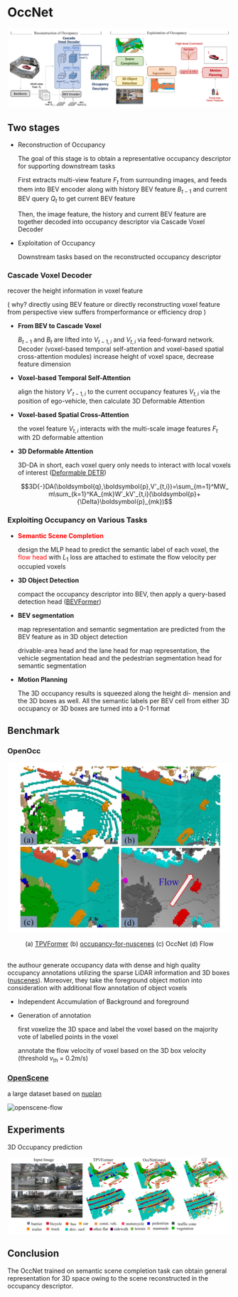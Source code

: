 # OccNet

![OccNet Pipeline](../images/OccNet-pipeline.png)

## Two stages

* Reconstruction of Occupancy

    The goal of this stage is to obtain a representative occupancy descriptor for supporting downstream tasks

    First extracts multi-view feature $F_t$ from surrounding images, and feeds them into BEV encoder along with history BEV feature $B_{t−1}$ and current BEV query $Q_t$ to get current BEV feature

    Then, the image feature, the history and current BEV feature are together decoded into occupancy descriptor via Cascade Voxel Decoder

* Exploitation of Occupancy

    Downstream tasks based on the reconstructed occupancy descriptor

### Cascade Voxel Decoder

recover the height information in voxel feature

( why? directly using BEV feature or directly reconstructing voxel feature from perspective view suffers fromperformance or efficiency drop )

* **From BEV to Cascade Voxel**

    $B_{t−1}$ and $B_t$ are lifted into $V_{t−1,i}$ and $V_{t,i}$ via feed-forward network. Decoder (voxel-based temporal self-attention and voxel-based spatial cross-attention modules) increase height of voxel space, decrease feature dimension

* **Voxel-based Temporal Self-Attention**

    align the history $V'_{t-1,i}$ to the current occupancy features $V_{t,i}$ via the position of ego-vehicle, then calculate 3D Deformable Attention

* **Voxel-based Spatial Cross-Attention**

    the voxel feature $V_{t,i}$ interacts with the multi-scale image features $F_t$ with 2D deformable attention

* **3D Deformable Attention**

    3D-DA in short, each voxel query only needs to interact with local voxels of interest ([Deformable DETR](https://arxiv.org/pdf/2010.04159.pdf))

    $$3D{-}DA(\boldsymbol{q},\boldsymbol{p},V'_{t,i})=\sum_{m=1}^MW_m\sum_{k=1}^KA_{mk}W'_kV'_{t,i}(\boldsymbol{p}+{\Delta}\boldsymbol{p}_{mk})$$

### Exploiting Occupancy on Various Tasks

* <font color=red>**Semantic Scene Completion**</font>

    design the MLP head to predict the semantic label of each voxel, the <font color=red>flow head</font> with $L_1$ loss are attached to estimate the flow velocity per occupied voxels

* **3D Object Detection**

    compact the occupancy descriptor into BEV, then apply a query-based detection head ([BEVFormer](https://arxiv.org/pdf/2203.17270.pdf))

* **BEV segmentation**

    map representation and semantic segmentation are predicted from the BEV feature as in 3D object detection

    drivable-area head and the lane head for map representation, the vehicle segmentation head and the pedestrian segmentation head for semantic segmentation

* **Motion Planning**

    The 3D occupancy results is squeezed along the height di- mension and the 3D boxes as well. All the semantic labels per BEV cell from either 3D occupancy or 3D boxes are turned into a 0-1 format

## Benchmark

### OpenOcc

![OccNet-dataset](../images/OccNet-dataset.jpeg)

<center>
(a) <a href=https://github.com/wzzheng/OpenOcc>TPVFormer</a>
(b) <a href=https://github.com/FANG-MING/occupancy-for-nuscenes>occupancy-for-nuscenes</a>
(c) OccNet
(d) Flow
</center>
<br/>

the authour generate occupancy data with dense and high quality occupancy annotations utilizing the sparse LiDAR information and 3D boxes ([nuscenes](https://github.com/nutonomy/nuscenes-devkit)). Moreover, they take the foreground object motion into consideration with additional flow annotation of object voxels

* Independent Accumulation of Background and foreground

* Generation of annotation

    first voxelize the 3D space and label the voxel based on the majority vote of labelled points in the voxel

    annotate the flow velocity of voxel based on the 3D box velocity (threshold $v_{th}$ = 0.2m/s)

### [OpenScene](https://github.com/OpenDriveLab/OpenScene)

a large dataset based on [nuplan](https://github.com/motional/nuplan-devkit)

![openscene-flow](../images/openscene-flow.gif)

## Experiments

3D Occupancy prediction

![OccNet-experiments](../images/OccNet-experiments.png)

## Conclusion

The OccNet trained on semantic scene completion task can obtain general representation for 3D space owing to the scene reconstructed in the occupancy descriptor.
